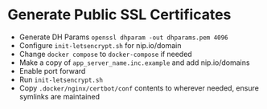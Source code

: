 # Generate Public SSL Certificates
- Generate DH Params `openssl dhparam -out dhparams.pem 4096`
- Configure `init-letsencrypt.sh` for nip.io/domain
- Change `docker compose` to `docker-compose` if needed
- Make a copy of `app_server_name.inc.example` and add nip.io/domains
- Enable port forward
- Run `init-letsencrypt.sh`
- Copy `.docker/nginx/certbot/conf` contents to wherever needed, ensure symlinks are maintained